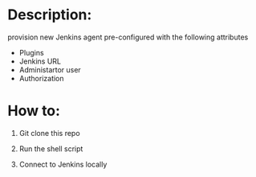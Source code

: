 # Description:

provision new Jenkins agent pre-configured with the following attributes
  - Plugins
  - Jenkins URL
  - Administartor user
  - Authorization

# How to:

1. Git clone this repo 

2. Run the shell script

3. Connect to Jenkins locally
